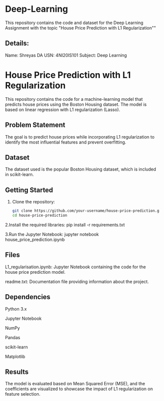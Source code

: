 # Deep-Learning
This repository contains the code and dataset for the Deep Learning Assignment with the topic "House Price Prediction with L1 Regularization""

## Details:
Name: Shreyas DA
USN: 4NI20IS101
Subject: Deep Learning

# House Price Prediction with L1 Regularization

This repository contains the code for a machine-learning model that predicts house prices using the Boston Housing dataset. The model is based on linear regression with L1 regularization (Lasso).

## Problem Statement

The goal is to predict house prices while incorporating L1 regularization to identify the most influential features and prevent overfitting.

## Dataset

The dataset used is the popular Boston Housing dataset, which is included in scikit-learn.

## Getting Started

1. Clone the repository:
   ```bash
   git clone https://github.com/your-username/house-price-prediction.git
   cd house-price-prediction
2.Install the required libraries:
pip install -r requirements.txt

3.Run the Jupyter Notebook:
jupyter notebook house_price_prediction.ipynb

## **Files**

L1_regularisation.ipynb: Jupyter Notebook containing the code for the house price prediction model.

readme.txt: Documentation file providing information about the project.

## **Dependencies**

Python 3.x

Jupyter Notebook

NumPy

Pandas

scikit-learn

Matplotlib

## **Results**

The model is evaluated based on Mean Squared Error (MSE), and the coefficients are visualized to showcase the impact of L1 regularization on feature selection.

